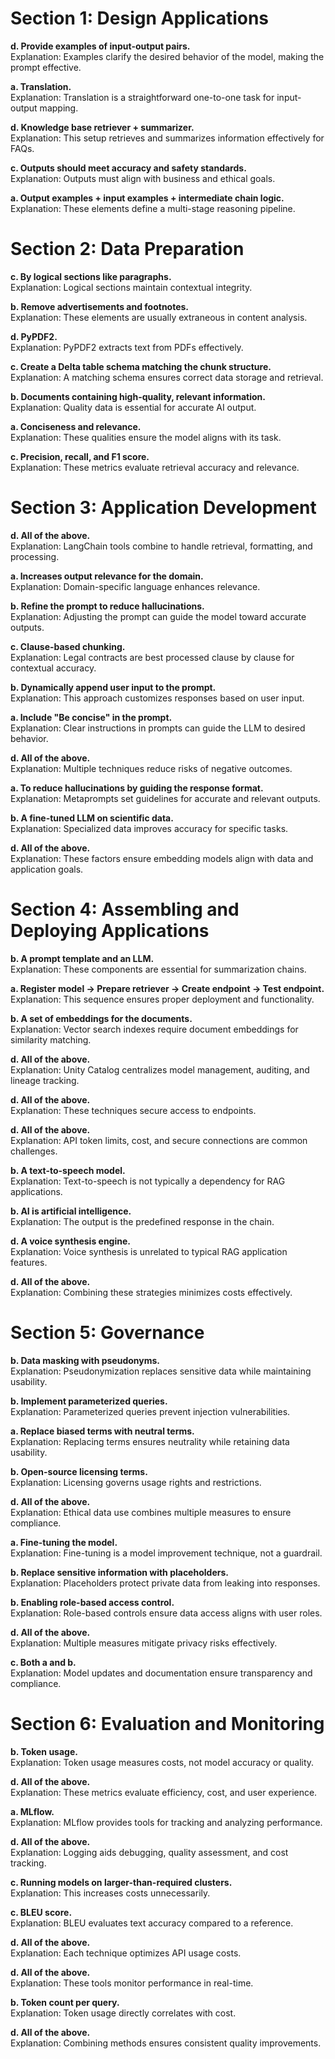 # Section 1: Design Applications
**d. Provide examples of input-output pairs.**\
Explanation: Examples clarify the desired behavior of the model, making the prompt effective.

**a. Translation.**\
Explanation: Translation is a straightforward one-to-one task for input-output mapping.

**d. Knowledge base retriever + summarizer.**\
Explanation: This setup retrieves and summarizes information effectively for FAQs.

**c. Outputs should meet accuracy and safety standards.**\
Explanation: Outputs must align with business and ethical goals.

**a. Output examples + input examples + intermediate chain logic.**\
Explanation: These elements define a multi-stage reasoning pipeline.

# Section 2: Data Preparation
**c. By logical sections like paragraphs.**\
Explanation: Logical sections maintain contextual integrity.

**b. Remove advertisements and footnotes.**\
Explanation: These elements are usually extraneous in content analysis.

**d. PyPDF2.**\
Explanation: PyPDF2 extracts text from PDFs effectively.

**c. Create a Delta table schema matching the chunk structure.**\
Explanation: A matching schema ensures correct data storage and retrieval.

**b. Documents containing high-quality, relevant information.**\
Explanation: Quality data is essential for accurate AI output.

**a. Conciseness and relevance.**\
Explanation: These qualities ensure the model aligns with its task.

**c. Precision, recall, and F1 score.**\
Explanation: These metrics evaluate retrieval accuracy and relevance.

# Section 3: Application Development
**d. All of the above.**\
Explanation: LangChain tools combine to handle retrieval, formatting, and processing.

**a. Increases output relevance for the domain.**\
Explanation: Domain-specific language enhances relevance.

**b. Refine the prompt to reduce hallucinations.**\
Explanation: Adjusting the prompt can guide the model toward accurate outputs.

**c. Clause-based chunking.**\
Explanation: Legal contracts are best processed clause by clause for contextual accuracy.

**b. Dynamically append user input to the prompt.**\
Explanation: This approach customizes responses based on user input.

**a. Include "Be concise" in the prompt.**\
Explanation: Clear instructions in prompts can guide the LLM to desired behavior.

**d. All of the above.**\
Explanation: Multiple techniques reduce risks of negative outcomes.

**a. To reduce hallucinations by guiding the response format.**\
Explanation: Metaprompts set guidelines for accurate and relevant outputs.

**b. A fine-tuned LLM on scientific data.**\
Explanation: Specialized data improves accuracy for specific tasks.

**d. All of the above.**\
Explanation: These factors ensure embedding models align with data and application goals.

# Section 4: Assembling and Deploying Applications
**b. A prompt template and an LLM.**\
Explanation: These components are essential for summarization chains.

**a. Register model → Prepare retriever → Create endpoint → Test endpoint.**\
Explanation: This sequence ensures proper deployment and functionality.

**b. A set of embeddings for the documents.**\
Explanation: Vector search indexes require document embeddings for similarity matching.

**d. All of the above.**\
Explanation: Unity Catalog centralizes model management, auditing, and lineage tracking.

**d. All of the above.**\
Explanation: These techniques secure access to endpoints.

**d. All of the above.**\
Explanation: API token limits, cost, and secure connections are common challenges.

**b. A text-to-speech model.**\
Explanation: Text-to-speech is not typically a dependency for RAG applications.

**b. AI is artificial intelligence.**\
Explanation: The output is the predefined response in the chain.

**d. A voice synthesis engine.**\
Explanation: Voice synthesis is unrelated to typical RAG application features.

**d. All of the above.**\
Explanation: Combining these strategies minimizes costs effectively.

# Section 5: Governance
**b. Data masking with pseudonyms.**\
Explanation: Pseudonymization replaces sensitive data while maintaining usability.

**b. Implement parameterized queries.**\
Explanation: Parameterized queries prevent injection vulnerabilities.

**a. Replace biased terms with neutral terms.**\
Explanation: Replacing terms ensures neutrality while retaining data usability.

**b. Open-source licensing terms.**\
Explanation: Licensing governs usage rights and restrictions.

**d. All of the above.**\
Explanation: Ethical data use combines multiple measures to ensure compliance.

**a. Fine-tuning the model.**\
Explanation: Fine-tuning is a model improvement technique, not a guardrail.

**b. Replace sensitive information with placeholders.**\
Explanation: Placeholders protect private data from leaking into responses.

**b. Enabling role-based access control.**\
Explanation: Role-based controls ensure data access aligns with user roles.

**d. All of the above.**\
Explanation: Multiple measures mitigate privacy risks effectively.

**c. Both a and b.**\
Explanation: Model updates and documentation ensure transparency and compliance.

# Section 6: Evaluation and Monitoring
**b. Token usage.**\
Explanation: Token usage measures costs, not model accuracy or quality.

**d. All of the above.**\
Explanation: These metrics evaluate efficiency, cost, and user experience.

**a. MLflow.**\
Explanation: MLflow provides tools for tracking and analyzing performance.

**d. All of the above.**\
Explanation: Logging aids debugging, quality assessment, and cost tracking.

**c. Running models on larger-than-required clusters.**\
Explanation: This increases costs unnecessarily.

**c. BLEU score.**\
Explanation: BLEU evaluates text accuracy compared to a reference.

**d. All of the above.**\
Explanation: Each technique optimizes API usage costs.

**d. All of the above.**\
Explanation: These tools monitor performance in real-time.

**b. Token count per query.**\
Explanation: Token usage directly correlates with cost.

**d. All of the above.**\
Explanation: Combining methods ensures consistent quality improvements.

